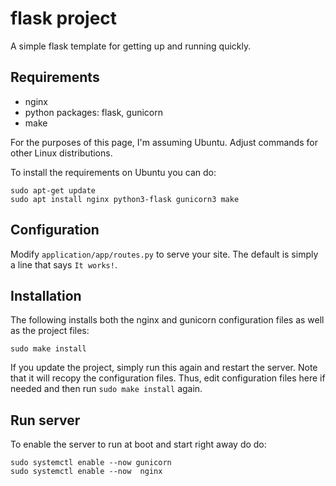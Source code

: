 # flask project

A simple flask template for getting up and running quickly.

## Requirements

* nginx
* python packages: flask, gunicorn
* make

For the purposes of this page, I'm assuming Ubuntu. Adjust commands for other Linux
distributions.

To install the requirements on Ubuntu you can do:

    sudo apt-get update
    sudo apt install nginx python3-flask gunicorn3 make

## Configuration

Modify `application/app/routes.py` to serve your site. The default is simply a line that
says `It works!`.

## Installation

The following installs both the nginx and gunicorn configuration files as well as the
project files:

    sudo make install

If you update the project, simply run this again and restart the server. Note that it
will recopy the configuration files. Thus, edit configuration files here if needed and
then run `sudo make install` again.

## Run server

To enable the server to run at boot and start right away do do:

    sudo systemctl enable --now gunicorn
    sudo systemctl enable --now  nginx
